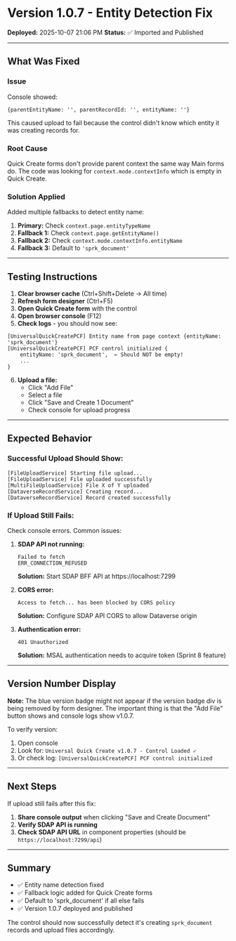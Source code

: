# Version 1.0.7 - Entity Detection Fix

**Deployed:** 2025-10-07 21:06 PM
**Status:** ✅ Imported and Published

---

## What Was Fixed

### Issue
Console showed:
```
{parentEntityName: '', parentRecordId: '', entityName: ''}
```

This caused upload to fail because the control didn't know which entity it was creating records for.

### Root Cause
Quick Create forms don't provide parent context the same way Main forms do. The code was looking for `context.mode.contextInfo` which is empty in Quick Create.

### Solution Applied
Added multiple fallbacks to detect entity name:

1. **Primary:** Check `context.page.entityTypeName`
2. **Fallback 1:** Check `context.page.getEntityName()`
3. **Fallback 2:** Check `context.mode.contextInfo.entityName`
4. **Fallback 3:** Default to `'sprk_document'`

---

## Testing Instructions

1. **Clear browser cache** (Ctrl+Shift+Delete → All time)
2. **Refresh form designer** (Ctrl+F5)
3. **Open Quick Create form** with the control
4. **Open browser console** (F12)
5. **Check logs** - you should now see:

```
[UniversalQuickCreatePCF] Entity name from page context {entityName: 'sprk_document'}
[UniversalQuickCreatePCF] PCF control initialized {
    entityName: 'sprk_document',  ← Should NOT be empty!
    ...
}
```

6. **Upload a file:**
   - Click "Add File"
   - Select a file
   - Click "Save and Create 1 Document"
   - Check console for upload progress

---

## Expected Behavior

### Successful Upload Should Show:

```
[FileUploadService] Starting file upload...
[FileUploadService] File uploaded successfully
[MultiFileUploadService] File X of Y uploaded
[DataverseRecordService] Creating record...
[DataverseRecordService] Record created successfully
```

### If Upload Still Fails:

Check console errors. Common issues:

1. **SDAP API not running:**
   ```
   Failed to fetch
   ERR_CONNECTION_REFUSED
   ```
   **Solution:** Start SDAP BFF API at https://localhost:7299

2. **CORS error:**
   ```
   Access to fetch... has been blocked by CORS policy
   ```
   **Solution:** Configure SDAP API CORS to allow Dataverse origin

3. **Authentication error:**
   ```
   401 Unauthorized
   ```
   **Solution:** MSAL authentication needs to acquire token (Sprint 8 feature)

---

## Version Number Display

**Note:** The blue version badge might not appear if the version badge div is being removed by form designer. The important thing is that the "Add File" button shows and console logs show v1.0.7.

To verify version:
1. Open console
2. Look for: `Universal Quick Create v1.0.7 - Control Loaded ✓`
3. Or check log: `[UniversalQuickCreatePCF] PCF control initialized`

---

## Next Steps

If upload still fails after this fix:

1. **Share console output** when clicking "Save and Create Document"
2. **Verify SDAP API is running**
3. **Check SDAP API URL** in component properties (should be `https://localhost:7299/api`)

---

## Summary

- ✅ Entity name detection fixed
- ✅ Fallback logic added for Quick Create forms
- ✅ Default to 'sprk_document' if all else fails
- ✅ Version 1.0.7 deployed and published

The control should now successfully detect it's creating `sprk_document` records and upload files accordingly.
